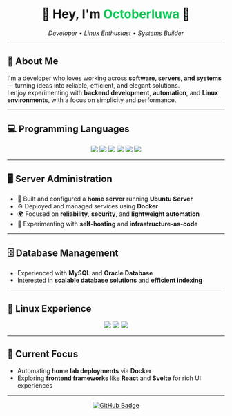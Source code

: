 <h1 align="center">🌿 Hey, I'm <span style="color:#00c853;">Octoberluwa</span> 🍃</h1>

<p align="center">
  <em>Developer • Linux Enthusiast • Systems Builder</em>
</p>

---

## 🌱 About Me

I'm a developer who loves working across **software, servers, and systems** — turning ideas into reliable, efficient, and elegant solutions.  
I enjoy experimenting with **backend development**, **automation**, and **Linux environments**, with a focus on simplicity and performance.

---

## 💻 Programming Languages

<p align="center">
  <img src="https://img.shields.io/badge/JavaScript-323330?style=for-the-badge&logo=javascript&logoColor=%23F7DF1E" />
  <img src="https://img.shields.io/badge/React-20232A?style=for-the-badge&logo=react&logoColor=%2361DAFB" />
  <img src="https://img.shields.io/badge/Svelte-4A4A55?style=for-the-badge&logo=svelte&logoColor=FF3E00" />
  <img src="https://img.shields.io/badge/Golang-00ADD8?style=for-the-badge&logo=go&logoColor=white" />
  <img src="https://img.shields.io/badge/Python-14354C?style=for-the-badge&logo=python&logoColor=white" />
  <img src="https://img.shields.io/badge/Java-007396?style=for-the-badge&logo=java&logoColor=white" />
</p>

---

## 🖥️ Server Administration

- 🐧 Built and configured a **home server** running **Ubuntu Server**
- ⚙️ Deployed and managed services using **Docker**
- 🌍 Focused on **reliability**, **security**, and **lightweight automation**
- 🧩 Experimenting with **self-hosting** and **infrastructure-as-code**

---

## 🗄️ Database Management

- Experienced with **MySQL** and **Oracle Database**
- Interested in **scalable database solutions** and **efficient indexing**

---

## 🧰 Linux Experience

<p align="center">
  <img src="https://img.shields.io/badge/NixOS-5277C3?style=for-the-badge&logo=nixos&logoColor=white" />
  <img src="https://img.shields.io/badge/Arch%20Linux-1793D1?style=for-the-badge&logo=arch-linux&logoColor=white" />
  <img src="https://img.shields.io/badge/Ubuntu%20Server-E95420?style=for-the-badge&logo=ubuntu&logoColor=white" />
</p>

---

## 🌿 Current Focus

- Automating **home lab deployments** via **Docker**
- Exploring **frontend frameworks** like **React** and **Svelte** for rich UI experiences  

---

<p align="center">
  <a href="https://github.com/octoberluwa">
    <img src="https://img.shields.io/badge/GitHub-%2300C853.svg?&style=for-the-badge&logo=github&logoColor=white" alt="GitHub Badge"/>
  </a>
</p>

